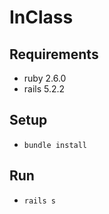 # InClass

## Requirements
- ruby 2.6.0
- rails 5.2.2

## Setup
- `bundle install`

## Run
- `rails s`